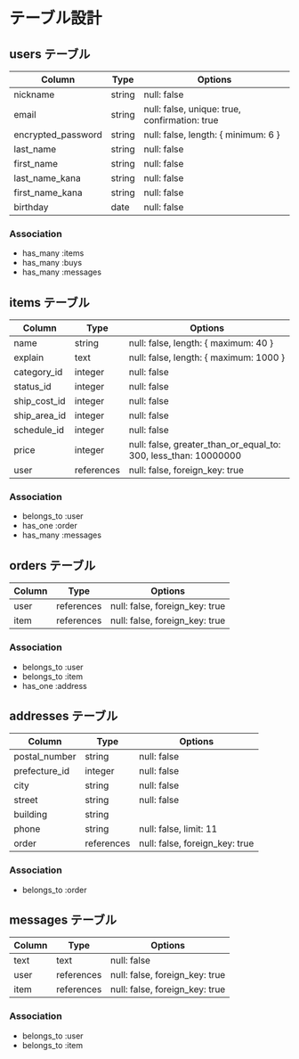 # テーブル設計

## users テーブル

| Column             | Type    | Options                                       |
| ------------------ | ------- | --------------------------------------------- |
| nickname           | string  | null: false                                   |
| email              | string  | null: false, unique: true, confirmation: true |
| encrypted_password | string  | null: false, length: { minimum: 6 }           |
| last_name          | string  | null: false                                   |
| first_name         | string  | null: false                                   |
| last_name_kana     | string  | null: false                                   |
| first_name_kana    | string  | null: false                                   |
| birthday           | date    | null: false                                   |

### Association

- has_many :items
- has_many :buys
- has_many :messages

## items テーブル

| Column       | Type       | Options                                                         |
| ------------ | ---------- | --------------------------------------------------------------- |
| name         | string     | null: false, length: { maximum: 40 }                            |
| explain      | text       | null: false, length: { maximum: 1000 }                          |
| category_id  | integer    | null: false                                                     |
| status_id    | integer    | null: false                                                     |
| ship_cost_id | integer    | null: false                                                     |
| ship_area_id | integer    | null: false                                                     |
| schedule_id  | integer    | null: false                                                     |
| price        | integer    | null: false, greater_than_or_equal_to: 300, less_than: 10000000 |
| user         | references | null: false, foreign_key: true                                  |

### Association

- belongs_to :user
- has_one    :order
- has_many   :messages

## orders テーブル

| Column        | Type       | Options                        |
| ------------- | ---------- | ------------------------------ |
| user          | references | null: false, foreign_key: true |
| item          | references | null: false, foreign_key: true |

### Association

- belongs_to :user
- belongs_to :item
- has_one    :address

## addresses テーブル

| Column        | Type       | Options                        |
| ------------- | ---------- | ------------------------------ |
| postal_number | string     | null: false                    |
| prefecture_id | integer    | null: false                    |
| city          | string     | null: false                    |
| street        | string     | null: false                    |
| building      | string     |                                |
| phone         | string     | null: false, limit: 11         |
| order         | references | null: false, foreign_key: true |

### Association

- belongs_to :order

## messages テーブル

| Column        | Type       | Options                        |
| ------------- | ---------- | ------------------------------ |
| text          | text       | null: false                    |
| user          | references | null: false, foreign_key: true |
| item          | references | null: false, foreign_key: true |

### Association

- belongs_to :user
- belongs_to :item